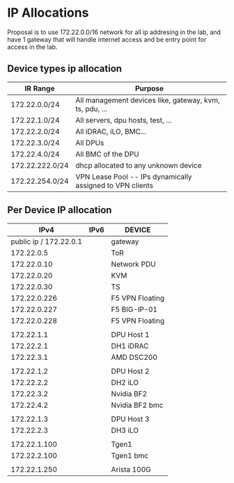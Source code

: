 # IP Allocations

Proposal is to use 172.22.0.0/16 network for all ip addresing in the lab, and have 1 gateway that will handle internet access and be entry point for access in the lab.

## Device types ip allocation

| IR Range            | Purpose                                                     |
|-----------------    |---------------------------------------------------------    |
| 172.22.0.0/24       | All management devices like, gateway, kvm, ts, pdu, ...     |
| 172.22.1.0/24       | All servers, dpu hosts, test, ...                           |
| 172.22.2.0/24       | All iDRAC, iLO, BMC...                                      |
| 172.22.3.0/24       | All DPUs                                                    |
| 172.22.4.0/24       | All BMC of the DPU                                          |
| 172.22.222.0/24     | dhcp allocated to any unknown device                        |
| 172.22.254.0/24     | VPN Lease Pool -- IPs dynamically assigned to VPN clients   |

## Per Device IP allocation

| IPv4                          | IPv6     | DEVICE           |
|---------------------------    |------    |----------------- |
| public ip / 172.22.0.1        |          | gateway          |
| 172.22.0.5                    |          | ToR              |
| 172.22.0.10                   |          | Network PDU      |
| 172.22.0.20                   |          | KVM              |
| 172.22.0.30                   |          | TS               |
| 172.22.0.226                  |          | F5 VPN Floating  |
| 172.22.0.227                  |          | F5 BIG-IP-01     |
| 172.22.0.228                  |          | F5 VPN Floating  |
|                               |          |                  |
| 172.22.1.1                    |          | DPU Host 1       |
| 172.22.2.1                    |          | DH1 iDRAC        |
| 172.22.3.1                    |          | AMD DSC200       |
|                               |          |                  |
| 172.22.1.2                    |          | DPU Host 2       |
| 172.22.2.2                    |          | DH2 iLO          |
| 172.22.3.2                    |          | Nvidia BF2       |
| 172.22.4.2                    |          | Nvidia BF2 bmc   |
|                               |          |                  |
| 172.22.1.3                    |          | DPU Host 3       |
| 172.22.2.3                    |          | DH3 iLO          |
|                               |          |                  |
| 172.22.1.100                  |          | Tgen1            |
| 172.22.2.100                  |          | Tgen1 bmc        |
|                               |          |                  |
| 172.22.1.250                  |          | Arista 100G      |
